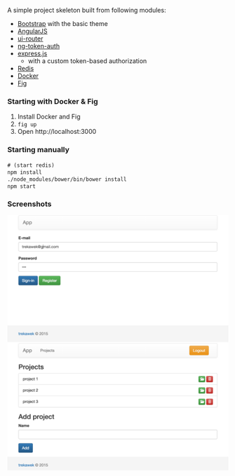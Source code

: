 A simple project skeleton built from following modules:

* [Bootstrap](http://getbootstrap.com/) with the basic theme
* [AngularJS](https://angularjs.org/)
* [ui-router](https://github.com/angular-ui/ui-router)
* [ng-token-auth](https://github.com/lynndylanhurley/ng-token-auth)
* [express.js](http://expressjs.com/)
  * with a custom token-based authorization
* [Redis](http://redis.io/)
* [Docker](https://www.docker.com/)
* [Fig](http://www.fig.sh/)

### Starting with Docker & Fig

1. Install Docker and Fig
2. `fig up`
3. Open http://localhost:3000

### Starting manually

    # (start redis)
    npm install
    ./node_modules/bower/bin/bower install
    npm start

### Screenshots

![Login](https://raw.githubusercontent.com/trekawek/ng-skel/master/doc/login.png)
![Projects](https://raw.githubusercontent.com/trekawek/ng-skel/master/doc/projects.png)
